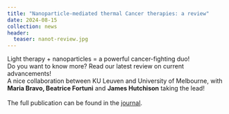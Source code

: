 ```yaml
---
title: "Nanoparticle-mediated thermal Cancer therapies: a review"
date: 2024-08-15
collection: news
header:
  teaser: nanot-review.jpg
---
```

Light therapy + nanoparticles = a powerful cancer-fighting duo! <br> Do you want to know more? Read our latest review on current advancements! <br>
A nice collaboration between KU Leuven and University of Melbourne, with **Maria Bravo, Beatrice Fortuni** and **James Hutchison** taking the lead! <br><br>
The full publication can be found in the <a href="https://www.sciencedirect.com/science/article/pii/S0168365924004152"><u>journal</u></a>. 
